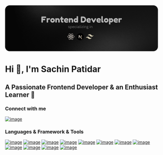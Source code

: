 


![Frontend Developer](image.png)


# Hi 👋, I'm Sachin Patidar

## A Passionate Frontend Developer & an Enthusiast Learner 💎


### Connect with me
[![image](https://github.com/harry413/sachin413/assets/73785500/36a95fcc-ca1e-4f96-acfb-4c0d6f03ba70)](https://www.linkedin.com/in/sachin-patidar-921578213/)




### Languages & Framework & Tools

[![image](https://github.com/harry413/sachin413/assets/73785500/678258ca-74c6-46fc-82a5-b7fe240b1820)](https://html.com/)
[![image](https://github.com/harry413/sachin413/assets/73785500/d1c11708-400e-4d34-a25a-c5336940c63d)](https://web.dev/learn/css)
[![image](https://github.com/harry413/sachin413/assets/73785500/5d1b3068-0f62-486d-9772-5159888dcb5d)](https://getbootstrap.com/)
[![image](https://github.com/harry413/sachin413/assets/73785500/eb1da906-3721-457e-91db-ab85a355cbff)](https://tailwindcss.com/)
[![image](https://github.com/harry413/sachin413/assets/73785500/a3ad9c28-e669-474d-91d2-24e6641bf053)](https://sass-lang.com/)
[![image](https://github.com/harry413/sachin413/assets/73785500/d105c149-5a7f-4b2f-b6f8-fbdd1b9650ea)](https://nextjs.org/)
[![image](https://github.com/harry413/sachin413/assets/73785500/f18b2dc8-e79f-417e-8a84-b50510a85098)](https://react.dev/)
[![image](https://github.com/harry413/sachin413/assets/73785500/75ea2d14-de37-4f4e-8a01-9864a67fb513)](https://redux.js.org/)
[![image](https://github.com/harry413/sachin413/assets/73785500/a679618d-cf8b-4c78-8fdb-1a67ed130f97)](https://www.mongodb.com/)
[![image](https://github.com/harry413/sachin413/assets/73785500/90d8db27-b21e-45f1-8f22-a275776e5a9c)](https://nodejs.org/en)
[![image](https://github.com/harry413/sachin413/assets/73785500/2106d3da-8707-4372-a4ba-032fa4d673d3)](https://www.postman.com/)
[![image](https://github.com/harry413/sachin413/assets/73785500/ff2ef04f-8082-44c3-94cc-b87e732de527)](https://babeljs.io/)





